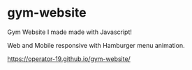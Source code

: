# gym-website
Gym Website I made made with Javascript!

Web and Mobile responsive with Hamburger menu animation.

https://operator-19.github.io/gym-website/

